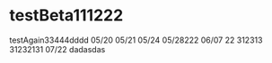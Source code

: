 # testBeta111222
testAgain33444dddd
05/20
05/21
05/24
05/28222
06/07
22
312313
31232131
07/22
dadasdas
